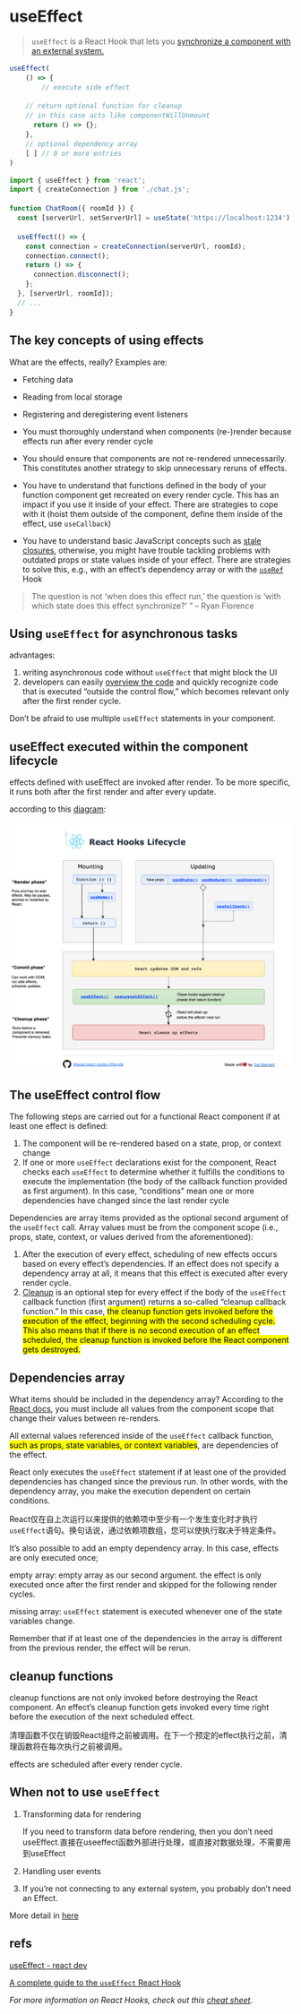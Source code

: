 # useEffect

> `useEffect` is a React Hook that lets you [synchronize a component with an external system.](https://react.dev/learn/synchronizing-with-effects)

```js
useEffect(
    () => {
        // execute side effect
      
    // return optional function for cleanup
    // in this case acts like componentWillUnmount
      return () => {};
    },
    // optional dependency array
    [ ] // 0 or more entries 
)
```

```jsx
import { useEffect } from 'react';
import { createConnection } from './chat.js';

function ChatRoom({ roomId }) {
  const [serverUrl, setServerUrl] = useState('https://localhost:1234');

  useEffect(() => {
    const connection = createConnection(serverUrl, roomId);
    connection.connect();
    return () => {
      connection.disconnect();
    };
  }, [serverUrl, roomId]);
  // ...
}
```

## The key concepts of using effects

What are the effects, really? Examples are:

- Fetching data
- Reading from local storage
- Registering and deregistering event listeners

- You must thoroughly understand when components (re-)render because effects run after every render cycle
- You should ensure that components are not re-rendered unnecessarily. This constitutes another strategy to skip unnecessary reruns of effects.
- You have to understand that functions defined in the body of your function component get recreated on every render cycle. This has an impact if you use it inside of your effect. There are strategies to cope with it (hoist them outside of the component, define them inside of the effect, use `useCallback`)
- You have to understand basic JavaScript concepts such as [stale closures](https://dmitripavlutin.com/react-hooks-stale-closures/), otherwise, you might have trouble tackling problems with outdated props or state values inside of your effect. There are strategies to solve this, e.g., with an effect’s dependency array or with the [`useRef`](https://blog.logrocket.com/react-reference-guide-hooks-api/#useref) Hook

> The question is not ‘when does this effect run,’ the question is ‘with which state does this effect synchronize?’ ”
> – Ryan Florence

## Using `useEffect` for asynchronous tasks

advantages:

1. writing asynchronous code without `useEffect` that might block the UI
2.  developers can easily [overview the code](https://medium.com/better-programming/understanding-the-useeffect-dependency-array-2913da504c44) and quickly recognize code that is executed “outside the control flow,” which becomes relevant only after the first render cycle.

Don’t be afraid to use multiple `useEffect` statements in your component.

## useEffect executed within the component lifecycle

effects defined with useEffect are invoked after render. To be more specific, it runs both after the first render and after every update.

according to this [diagram](https://wavez.github.io/react-hooks-lifecycle/): 

![image-20230716155801286](https://raw.githubusercontent.com/linhaishe/blogImageBackup/main/hooks/image-20230716155801286.png)

## The useEffect control flow

 The following steps are carried out for a functional React component if at least one effect is defined:

1. The component will be re-rendered based on a state, prop, or context change
2. If one or more `useEffect` declarations exist for the component, React checks each `useEffect` to determine whether it fulfills the conditions to execute the implementation (the body of the callback function provided as first argument). In this case, “conditions” mean one or more dependencies have changed since the last render cycle

Dependencies are array items provided as the optional second argument of the `useEffect` call. Array values must be from the component scope (i.e., props, state, context, or values derived from the aforementioned):

1. After the execution of every effect, scheduling of new effects occurs based on every effect’s dependencies. If an effect does not specify a dependency array at all, it means that this effect is executed after every render cycle.
2. [Cleanup](https://blog.logrocket.com/understanding-react-useeffect-cleanup-function/) is an optional step for every effect if the body of the `useEffect` callback function (first argument) returns a so-called “cleanup callback function.” In this case, <mark>the cleanup function gets invoked before the execution of the effect, beginning with the second scheduling cycle. This also means that if there is no second execution of an effect scheduled, the cleanup function is invoked before the React component gets destroyed.</mark>

## Dependencies array

What items should be included in the dependency array? According to the [React docs](https://reactjs.org/docs/hooks-effect.html#tip-optimizing-performance-by-skipping-effects), you must include all values from the component scope that change their values between re-renders.

All external values referenced inside of the `useEffect` callback function, <mark>such as props, state variables, or context variables</mark>, are dependencies of the effect.

React only executes the `useEffect` statement if at least one of the provided dependencies has changed since the previous run. In other words, with the dependency array, you make the execution dependent on certain conditions.

React仅在自上次运行以来提供的依赖项中至少有一个发生变化时才执行`useEffect`语句。换句话说，通过依赖项数组，您可以使执行取决于特定条件。

It’s also possible to add an empty dependency array. In this case, effects are only executed once; 

empty array: empty array as our second argument. the effect is only executed once after the first render and skipped for the following render cycles.

missing array:  `useEffect` statement is executed whenever one of the state variables change.

Remember that if at least one of the dependencies in the array is different from the previous render, the effect will be rerun.

## cleanup functions 

cleanup functions are not only invoked before destroying the React component. An effect’s cleanup function gets invoked every time right before the execution of the next scheduled effect.

清理函数不仅在销毁React组件之前被调用。在下一个预定的effect执行之前，清理函数将在每次执行之前被调用。

effects are scheduled after every render cycle.

## When not to use `useEffect`

1. Transforming data for rendering

   If you need to transform data before rendering, then you don’t need useEffect.直接在useeffect函数外部进行处理，或直接对数据处理，不需要用到useEffect

2. Handling user events

3. If you’re not connecting to any external system, you probably don’t need an Effect.

More detail in [here](https://blog.logrocket.com/useeffect-hook-complete-guide/#when-not-use-useeffect)

## refs

[useEffect - react dev](https://react.dev/reference/react/useEffect)

[A complete guide to the `useEffect` React Hook](https://blog.logrocket.com/useeffect-hook-complete-guide/)

*For more information on React Hooks, check out this [cheat sheet](https://blog.logrocket.com/react-hooks-cheat-sheet-unlock-solutions-to-common-problems-af4caf699e70/).*